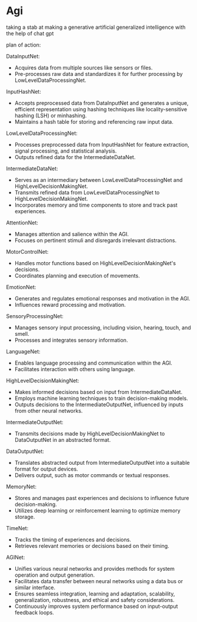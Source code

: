 # Agi
taking a stab at making a generative artificial generalized intelligence with the help of chat gpt

plan of action:

DataInputNet:
- Acquires data from multiple sources like sensors or files.
- Pre-processes raw data and standardizes it for further processing by LowLevelDataProcessingNet.

InputHashNet:
- Accepts preprocessed data from DataInputNet and generates a unique, efficient representation using hashing techniques like locality-sensitive hashing (LSH) or minhashing.
- Maintains a hash table for storing and referencing raw input data.

LowLevelDataProcessingNet:
- Processes preprocessed data from InputHashNet for feature extraction, signal processing, and statistical analysis.
- Outputs refined data for the IntermediateDataNet.

IntermediateDataNet:
- Serves as an intermediary between LowLevelDataProcessingNet and HighLevelDecisionMakingNet.
- Transmits refined data from LowLevelDataProcessingNet to HighLevelDecisionMakingNet.
- Incorporates memory and time components to store and track past experiences.

AttentionNet:
- Manages attention and salience within the AGI.
- Focuses on pertinent stimuli and disregards irrelevant distractions.

MotorControlNet:
- Handles motor functions based on HighLevelDecisionMakingNet's decisions.
- Coordinates planning and execution of movements.

EmotionNet:
- Generates and regulates emotional responses and motivation in the AGI.
- Influences reward processing and motivation.

SensoryProcessingNet:
- Manages sensory input processing, including vision, hearing, touch, and smell.
- Processes and integrates sensory information.

LanguageNet:
- Enables language processing and communication within the AGI.
- Facilitates interaction with others using language.

HighLevelDecisionMakingNet:
- Makes informed decisions based on input from IntermediateDataNet.
- Employs machine learning techniques to train decision-making models.
- Outputs decisions to the IntermediateOutputNet, influenced by inputs from other neural networks.

IntermediateOutputNet:
- Transmits decisions made by HighLevelDecisionMakingNet to DataOutputNet in an abstracted format.

DataOutputNet:
- Translates abstracted output from IntermediateOutputNet into a suitable format for output devices.
- Delivers output, such as motor commands or textual responses.

MemoryNet:
- Stores and manages past experiences and decisions to influence future decision-making.
- Utilizes deep learning or reinforcement learning to optimize memory storage.

TimeNet:
- Tracks the timing of experiences and decisions.
- Retrieves relevant memories or decisions based on their timing.

AGINet:
- Unifies various neural networks and provides methods for system operation and output generation.
- Facilitates data transfer between neural networks using a data bus or similar interface.
- Ensures seamless integration, learning and adaptation, scalability, generalization, robustness, and ethical and safety considerations.
- Continuously improves system performance based on input-output feedback loops.
